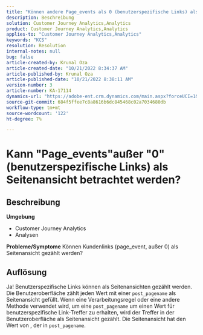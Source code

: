 ```yaml
---
title: "Können andere Page_events als 0 (benutzerspezifische Links) als Seitenansicht gesehen werden?"
description: Beschreibung
solution: Customer Journey Analytics,Analytics
product: Customer Journey Analytics,Analytics
applies-to: "Customer Journey Analytics,Analytics"
keywords: "KCS"
resolution: Resolution
internal-notes: null
bug: false
article-created-by: Krunal Oza
article-created-date: "10/21/2022 8:34:37 AM"
article-published-by: Krunal Oza
article-published-date: "10/21/2022 8:38:11 AM"
version-number: 3
article-number: KA-17114
dynamics-url: "https://adobe-ent.crm.dynamics.com/main.aspx?forceUCI=1&pagetype=entityrecord&etn=knowledgearticle&id=e0d0b62f-1b51-ed11-bba2-0022480867fb"
source-git-commit: 684f5ffee7c8a8616b6dc845468c02a7034680db
workflow-type: tm+mt
source-wordcount: '122'
ht-degree: 7%

---
```


# Kann &quot;Page_events&quot;außer &quot;0&quot;(benutzerspezifische Links) als Seitenansicht betrachtet werden?

## Beschreibung

<b>Umgebung</b>
- Customer Journey Analytics
- Analysen



<b>Probleme/Symptome</b>
Können Kundenlinks (page_event, außer 0) als Seitenansicht gezählt werden?


## Auflösung


Ja! Benutzerspezifische Links können als Seitenansichten gezählt werden. Die Benutzeroberfläche zählt jeden Wert mit einer `post_pagename` als Seitenansicht gefüllt. Wenn eine Verarbeitungsregel oder eine andere Methode verwendet wird, um eine `post_pagename` um einen Wert für benutzerspezifische Link-Treffer zu erhalten, wird der Treffer in der Benutzeroberfläche als Seitenansicht gezählt. Die Seitenansicht hat den Wert von , der in `post_pagename`.

